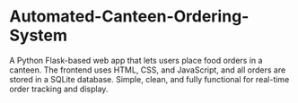 # Automated-Canteen-Ordering-System
A Python Flask-based web app that lets users place food orders in a canteen. The frontend uses HTML, CSS, and JavaScript, and all orders are stored in a SQLite database. Simple, clean, and fully functional for real-time order tracking and display.
